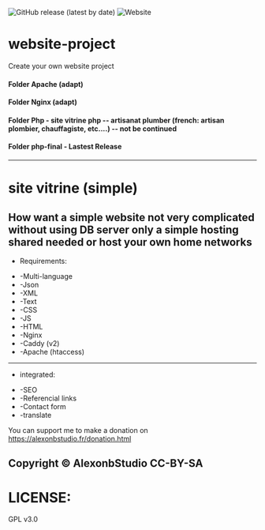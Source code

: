 ![GitHub release (latest by date)](https://img.shields.io/github/v/release/alexonbstudio/website-project)
![Website](https://img.shields.io/website?style=for-the-badge&url=https%3A%2F%2Falexonbstudio.fr)
# website-project

Create your own website project 

#### Folder Apache (adapt)
#### Folder Nginx (adapt)
#### Folder Php - site vitrine php -- artisanat plumber (french: artisan plombier, chauffagiste, etc....) -- not be continued 
#### Folder php-final - Lastest Release
------
site vitrine (simple)
======
How want a simple website not very complicated without using DB server only a simple hosting shared needed or host your own home networks 
------
* Requirements:
+ -Multi-language
+ -Json 
+ -XML 
+ -Text 
+ -CSS
+ -JS
+ -HTML
+ -Nginx
+ -Caddy (v2)
+ -Apache (htaccess)
------
* integrated: 
+ -SEO 
+ -Referencial links 
+ -Contact form 
+ -translate 


You can support me to make a donation on https://alexonbstudio.fr/donation.html


Copyright &copy; AlexonbStudio CC-BY-SA
------
LICENSE:
======
GPL v3.0

